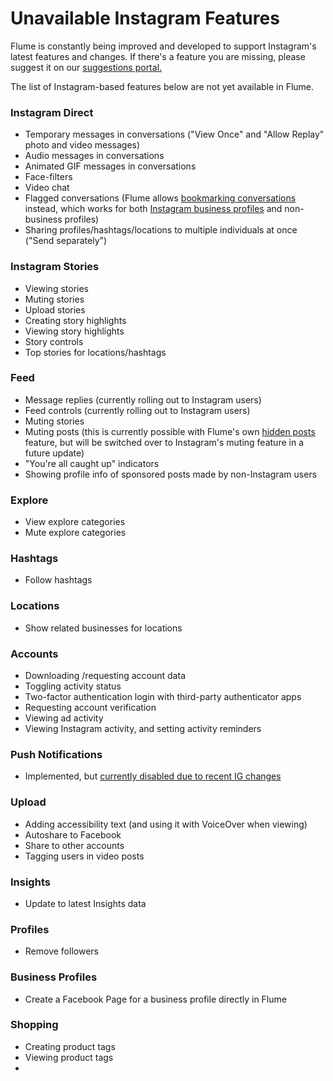 # Unavailable Instagram Features

Flume is constantly being improved and developed to support Instagram's latest features and changes. If there's a feature you are missing, please suggest it on our [suggestions portal.](https://flumeapp.com/suggestions/) 

The list of Instagram-based features below are not yet available in Flume.

### Instagram Direct

* Temporary messages in conversations \("View Once" and "Allow Replay" photo and video messages\)
* Audio messages in conversations
* Animated GIF messages in conversations
* Face-filters
* Video chat
* Flagged conversations \(Flume allows [bookmarking conversations](../views/conversations/) instead, which works for both [Instagram business profiles](../views/profile/businessprofiles/) and non-business profiles\)
* Sharing profiles/hashtags/locations to multiple individuals at once \("Send separately"\)

### Instagram Stories

* Viewing stories
* Muting stories
* Upload stories
* Creating story highlights
* Viewing story highlights
* Story controls
* Top stories for locations/hashtags

### Feed

* Message replies \(currently rolling out to Instagram users\)
* Feed controls \(currently rolling out to Instagram users\)
* Muting stories
* Muting posts \(this is currently possible with Flume's own [hidden posts](../preferences/feed/hiddenusers.md) feature, but will be switched over to Instagram's muting feature in a future update\)
* "You're all caught up" indicators
* Showing profile info of sponsored posts made by non-Instagram users

### Explore

* View explore categories
* Mute explore categories

### Hashtags

* Follow hashtags

### Locations

* Show related businesses for locations

### Accounts

* Downloading /requesting account data
* Toggling activity status
* Two-factor authentication login with third-party authenticator apps
* Requesting account verification
* Viewing ad activity
* Viewing Instagram activity, and setting activity reminders

### Push Notifications

* Implemented, but [currently disabled due to recent IG changes](https://support.flumeapp.com/article/83-push-notifications-cannot-be-enabled)

### Upload

* Adding accessibility text \(and using it with VoiceOver when viewing\)
* Autoshare to Facebook
* Share to other accounts
* Tagging users in video posts

### Insights

* Update to latest Insights data

### Profiles

* Remove followers

### Business Profiles

* Create a Facebook Page for a business profile directly in Flume

### Shopping

* Creating product tags
* Viewing product tags
* 
